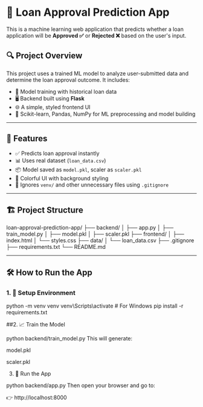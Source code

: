 # 💸 Loan Approval Prediction App

This is a machine learning web application that predicts whether a loan application will be **Approved ✅** or **Rejected ❌** based on the user's input.

## 🔍 Project Overview

This project uses a trained ML model to analyze user-submitted data and determine the loan approval outcome. It includes:
- 🧠 Model training with historical loan data
- 🖥️ Backend built using **Flask**
- 🌐 A simple, styled frontend UI
- 🧪 Scikit-learn, Pandas, NumPy for ML preprocessing and model building

---

## 🚀 Features

- ✅ Predicts loan approval instantly
- 📊 Uses real dataset (`loan_data.csv`)
- 📦 Model saved as `model.pkl`, scaler as `scaler.pkl`
- 🎨 Colorful UI with background styling
- 🔐 Ignores `venv/` and other unnecessary files using `.gitignore`

---

## 🏗️ Project Structure

loan-approval-prediction-app/
├── backend/
│ ├── app.py
│ ├── train_model.py
│ ├── model.pkl
│ ├── scaler.pkl
├── frontend/
│ ├── index.html
│ └── styles.css
├── data/
│ └── loan_data.csv
├── .gitignore
├── requirements.txt
└── README.md

---

## 🛠️ How to Run the App

### 1. 🔧 Setup Environment

python -m venv venv
venv\Scripts\activate   # For Windows
pip install -r requirements.txt

##2. 📈 Train the Model

python backend/train_model.py
This will generate:

model.pkl

scaler.pkl

3. 🚀 Run the App

python backend/app.py
Then open your browser and go to:

👉 http://localhost:8000



